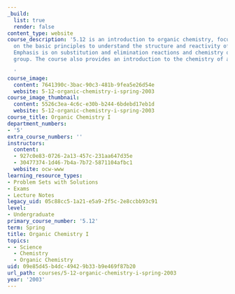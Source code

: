 ```yaml
---
_build:
  list: true
  render: false
content_type: website
course_description: '5.12 is an introduction to organic chemistry, focusing primarily
  on the basic principles to understand the structure and reactivity of organic molecules.
  Emphasis is on substitution and elimination reactions and chemistry of the carbonyl
  group. The course also provides an introduction to the chemistry of aromatic compounds.

  '
course_image:
  content: 7641390c-3bac-90c3-481b-9fea5e26d54e
  website: 5-12-organic-chemistry-i-spring-2003
course_image_thumbnail:
  content: 5526c3ea-4c6c-e30b-b244-6bdebd17eb1d
  website: 5-12-organic-chemistry-i-spring-2003
course_title: Organic Chemistry I
department_numbers:
- '5'
extra_course_numbers: ''
instructors:
  content:
  - 927c0e83-0726-2a13-457c-231aa647d35e
  - 30477374-1d46-7b4a-7b72-5871104afbc1
  website: ocw-www
learning_resource_types:
- Problem Sets with Solutions
- Exams
- Lecture Notes
legacy_uid: 05c88cc5-1a21-e5a9-2f5c-2e8ccbb93c91
level:
- Undergraduate
primary_course_number: '5.12'
term: Spring
title: Organic Chemistry I
topics:
- - Science
  - Chemistry
  - Organic Chemistry
uid: 09e85d45-b4dc-4942-9b33-b9e469f87b20
url_path: courses/5-12-organic-chemistry-i-spring-2003
year: '2003'
---
```

